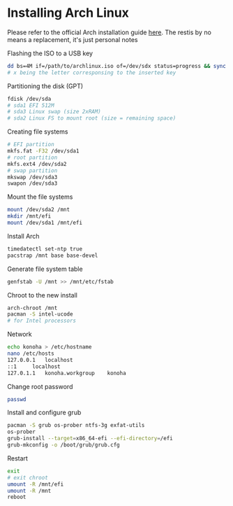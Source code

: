 # Installing Arch Linux

Please refer to the official Arch installation guide [here](https://wiki.archlinux.org/index.php/Installation_guide). The restis by no means a replacement, it's just personal notes 

Flashing the ISO to a USB key
```bash
dd bs=4M if=/path/to/archlinux.iso of=/dev/sdx status=progress && sync
# x being the letter corresponsing to the inserted key
```
Partitioning the disk (GPT)
```bash
fdisk /dev/sda
# sda1 EFI 512M
# sda3 Linux swap (size 2xRAM)
# sda2 Linux FS to mount root (size = remaining space)
```
Creating file systems
```bash
# EFI partition
mkfs.fat -F32 /dev/sda1
# root partition
mkfs.ext4 /dev/sda2
# swap partition
mkswap /dev/sda3
swapon /dev/sda3
```
Mount the file systems
```bash
mount /dev/sda2 /mnt
mkdir /mnt/efi
mount /dev/sda1 /mnt/efi
```
Install Arch
```bash
timedatectl set-ntp true
pacstrap /mnt base base-devel
```
Generate file system table
```bash
genfstab -U /mnt >> /mnt/etc/fstab
```
Chroot to the new install
```bash
arch-chroot /mnt
pacman -S intel-ucode
# for Intel processors
```
Network
```bash
echo konoha > /etc/hostname
nano /etc/hosts
127.0.0.1	localhost
::1		localhost
127.0.1.1	konoha.workgroup	konoha
```
Change root password
```bash
passwd
```
Install and configure grub
```bash
pacman -S grub os-prober ntfs-3g exfat-utils
os-prober
grub-install --target=x86_64-efi --efi-directory=/efi
grub-mkconfig -o /boot/grub/grub.cfg
```
Restart
```bash
exit
# exit chroot
umount -R /mnt/efi
umount -R /mnt
reboot
```
